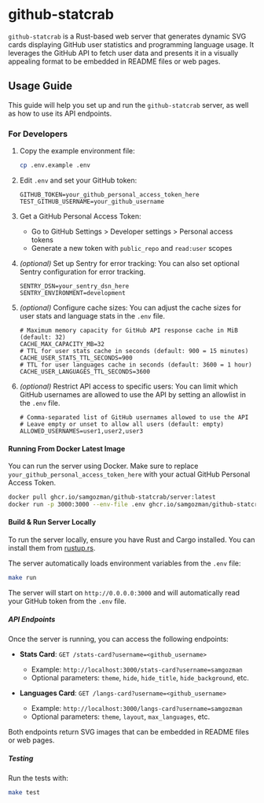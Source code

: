 # github-statcrab

`github-statcrab` is a Rust-based web server that generates dynamic SVG cards displaying GitHub user statistics and programming language usage. It leverages the GitHub API to fetch user data and presents it in a visually appealing format to be embedded in README files or web pages.

## Usage Guide

This guide will help you set up and run the `github-statcrab` server, as well as how to use its API endpoints.

### For Developers

1. Copy the example environment file:

   ```bash
   cp .env.example .env
   ```

2. Edit `.env` and set your GitHub token:

   ```env
   GITHUB_TOKEN=your_github_personal_access_token_here
   TEST_GITHUB_USERNAME=your_github_username
   ```

3. Get a GitHub Personal Access Token:
   - Go to GitHub Settings > Developer settings > Personal access tokens
   - Generate a new token with `public_repo` and `read:user` scopes

4. *(optional)* Set up Sentry for error tracking:
   You can also set optional Sentry configuration for error tracking.

   ```env
   SENTRY_DSN=your_sentry_dsn_here
   SENTRY_ENVIRONMENT=development
   ```

5. *(optional)* Configure cache sizes:
   You can adjust the cache sizes for user stats and language stats in the `.env` file.

   ```env
   # Maximum memory capacity for GitHub API response cache in MiB (default: 32)
   CACHE_MAX_CAPACITY_MB=32
   # TTL for user stats cache in seconds (default: 900 = 15 minutes)
   CACHE_USER_STATS_TTL_SECONDS=900
   # TTL for user languages cache in seconds (default: 3600 = 1 hour)  
   CACHE_USER_LANGUAGES_TTL_SECONDS=3600
   ```

6. *(optional)* Restrict API access to specific users:
   You can limit which GitHub usernames are allowed to use the API by setting an allowlist in the `.env` file.

   ```env
   # Comma-separated list of GitHub usernames allowed to use the API
   # Leave empty or unset to allow all users (default: empty)
   ALLOWED_USERNAMES=user1,user2,user3
   ```

#### Running From Docker Latest Image

You can run the server using Docker. Make sure to replace `your_github_personal_access_token_here` with your actual GitHub Personal Access Token.

```bash
docker pull ghcr.io/samgozman/github-statcrab/server:latest  
docker run -p 3000:3000 --env-file .env ghcr.io/samgozman/github-statcrab/server:latest
```

#### Build & Run Server Locally

To run the server locally, ensure you have Rust and Cargo installed. You can install them from [rustup.rs](https://rustup.rs/).

The server automatically loads environment variables from the `.env` file:

```bash
make run
```

The server will start on `http://0.0.0.0:3000` and will automatically read your GitHub token from the `.env` file.

##### API Endpoints

Once the server is running, you can access the following endpoints:

- **Stats Card**: `GET /stats-card?username=<github_username>`
  - Example: `http://localhost:3000/stats-card?username=samgozman`
  - Optional parameters: `theme`, `hide`, `hide_title`, `hide_background`, etc.

- **Languages Card**: `GET /langs-card?username=<github_username>`  
  - Example: `http://localhost:3000/langs-card?username=samgozman`
  - Optional parameters: `theme`, `layout`, `max_languages`, etc.

Both endpoints return SVG images that can be embedded in README files or web pages.

##### Testing

Run the tests with:

```bash
make test
```
